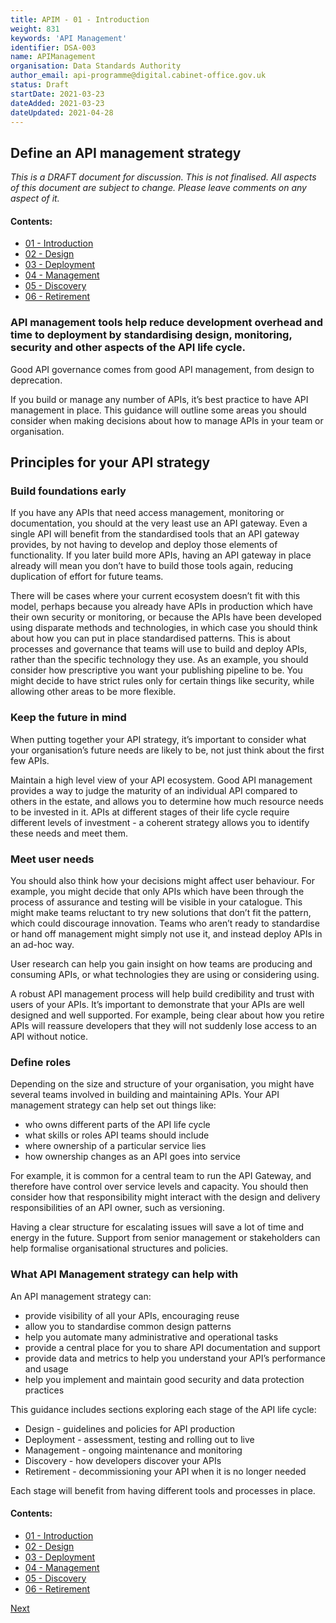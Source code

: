 ```yaml
---
title: APIM - 01 - Introduction
weight: 831
keywords: 'API Management'
identifier: DSA-003
name: APIManagement
organisation: Data Standards Authority
author_email: api-programme@digital.cabinet-office.gov.uk
status: Draft
startDate: 2021-03-23
dateAdded: 2021-03-23
dateUpdated: 2021-04-28
---
```



## Define an API management strategy

_This is a DRAFT document for discussion. This is not finalised. All aspects of this document are subject to change. Please leave comments on any aspect of it._

#### Contents:
- [01 - Introduction](APIM-Introduction.html)
- [02 - Design](APIM-Design.html)
- [03 - Deployment](APIM-Deployment.html)
- [04 - Management](APIM-Management.html)
- [05 - Discovery](APIM-Discovery.html)
- [06 - Retirement](APIM-Retirement.html)


### API management tools help reduce development overhead and time to deployment by standardising design, monitoring, security and other aspects of the API life cycle.

Good API governance comes from good API management, from design to deprecation.

If you build or manage any number of APIs, it’s best practice to have API management in place. This guidance will outline some areas you should consider when making decisions about how to manage APIs in your team or organisation.


## Principles for your API strategy

### Build foundations early
If you have any APIs that need access management, monitoring or documentation, you should at the very least use an API gateway. Even a single API will benefit from the standardised tools that an API gateway provides, by not having to develop and deploy those elements of functionality. If you later build more APIs, having an API gateway in place already will mean you don’t have to build those tools again, reducing duplication of effort for future teams.

There will be cases where your current ecosystem doesn’t fit with this model, perhaps because you already have APIs in production which have their own security or monitoring, or because the APIs have been developed using disparate methods and technologies, in which case you should think about how you can put in place standardised patterns. This is about processes and governance that teams will use to build and deploy APIs, rather than the specific technology they use. As an example, you should consider how prescriptive you want your publishing pipeline to be. You might decide to have strict rules only for certain things like security, while allowing other areas to be more flexible.

### Keep the future in mind
When putting together your API strategy, it’s important to consider what your organisation’s future needs are likely to be, not just think about the first few APIs.

Maintain a high level view of your API ecosystem. Good API management provides a way to judge the maturity of an individual API compared to others in the estate, and allows you to determine how much resource needs to be invested in it. APIs at different stages of their life cycle require different levels of investment - a coherent strategy allows you to identify these needs and meet them.

### Meet user needs
You should also think how your decisions might affect user behaviour. For example, you might decide that only APIs which have been through the process of assurance and testing will be visible in your catalogue. This might make teams reluctant to try new solutions that don’t fit the pattern, which could discourage innovation. Teams who aren’t ready to standardise or hand off management might simply not use it, and instead deploy APIs in an ad-hoc way.

User research can help you gain insight on how teams are producing and consuming APIs, or what technologies they are using or considering using.

A robust API management process will help build credibility and trust with users of your APIs. It’s important to demonstrate that your APIs are well designed and well supported. For example, being clear about how you retire APIs will reassure developers that they will not suddenly lose access to an API without notice.

### Define roles
Depending on the size and structure of your organisation, you might have several teams involved in building and maintaining APIs. Your API management strategy can help set out things like:

* who owns different parts of the API life cycle
* what skills or roles API teams should include
* where ownership of a particular service lies
* how ownership changes as an API goes into service

For example, it is common for a central team to run the API Gateway, and therefore have control over service levels and capacity. You should then consider how that responsibility might interact with the design and delivery responsibilities of an API owner, such as versioning.

Having a clear structure for escalating issues will save a lot of time and energy in the future. Support from senior management or stakeholders can help formalise organisational structures and policies. 

### What API Management strategy can help with

An API management strategy can:

*  provide visibility of all your APIs, encouraging reuse
*  allow you to standardise common design patterns
*  help you automate many administrative and operational tasks
*  provide a central place for you to share API documentation and support
*  provide data and metrics to help you understand your API’s performance and usage
*  help you implement and maintain good security and data protection practices

This guidance includes sections exploring each stage of the API life cycle:

* Design - guidelines and policies for API production
* Deployment - assessment, testing and rolling out to live
* Management - ongoing maintenance and monitoring
* Discovery - how developers discover your APIs
* Retirement - decommissioning your API when it is no longer needed

Each stage will benefit from having different tools and processes in place.



#### Contents:
- [01 - Introduction](APIM-Introduction.html)
- [02 - Design](APIM-Design.html)
- [03 - Deployment](APIM-Deployment.html)
- [04 - Management](APIM-Management.html)
- [05 - Discovery](APIM-Discovery.html)
- [06 - Retirement](APIM-Retirement.html)


[Next](APIM-Design.html)
